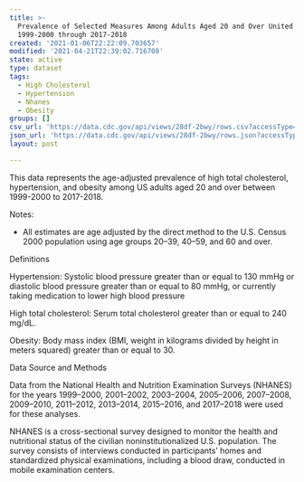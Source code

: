 ```yaml
---
title: >-
  Prevalence of Selected Measures Among Adults Aged 20 and Over United States,
  1999-2000 through 2017-2018
created: '2021-01-06T22:22:09.703657'
modified: '2021-04-21T22:39:02.716708'
state: active
type: dataset
tags:
  - High Cholesterol
  - Hypertension
  - Nhanes
  - Obesity
groups: []
csv_url: 'https://data.cdc.gov/api/views/28df-2bwy/rows.csv?accessType=DOWNLOAD'
json_url: 'https://data.cdc.gov/api/views/28df-2bwy/rows.json?accessType=DOWNLOAD'
layout: post

---
```

This data represents the age-adjusted prevalence of high total cholesterol, hypertension, and obesity among US adults aged 20 and over between 1999-2000 to 2017-2018.


Notes:

* All estimates are age adjusted by the direct method to the U.S. Census 2000 population using age groups 20–39, 40–59, and 60 and over.


Definitions

Hypertension: Systolic blood pressure greater than or equal to 130 mmHg or diastolic blood pressure greater than or equal to 80 mmHg, or currently taking medication to lower high blood pressure

High total cholesterol: Serum total cholesterol greater than or equal to 240 mg/dL.

Obesity: Body mass index (BMI, weight in kilograms divided by height in meters squared) greater than or equal to 30.


Data Source and Methods

Data from the National Health and Nutrition Examination Surveys (NHANES) for the years 1999–2000, 2001–2002, 2003–2004, 2005–2006, 2007–2008, 2009–2010, 2011–2012, 2013–2014, 2015–2016, and 2017–2018 were used for these analyses.

NHANES is a cross-sectional survey designed to monitor the health and nutritional status of the civilian noninstitutionalized U.S. population. The survey consists of interviews conducted in participants’ homes and standardized physical examinations, including a blood draw, conducted in mobile examination centers.
